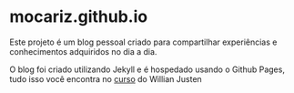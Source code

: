 # mocariz.github.io

  

Este projeto é um blog pessoal criado para compartilhar experiências e conhecimentos adquiridos no dia a dia.

O blog foi criado utilizando Jekyll e é hospedado usando o Github Pages, tudo isso você encontra no [curso](https://www.udemy.com/share/1000LeAkAbdF1aQX4=/) do Willian Justen
